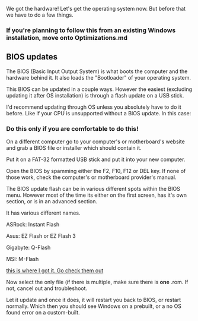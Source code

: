 We got the hardware! Let's get the operating system now. But before that we have to do a few things.

### If you're planning to follow this from an existing Windows installation, move onto Optimizations.md

## BIOS updates

The BIOS (Basic Input Output System) is what boots the computer and the hardware behind it. It also loads the "Bootloader" of your operating system.

This BIOS can be updated in a couple ways. However the easiest (excluding updating it after OS installation) is through a flash update on a USB stick.

I'd recommend updating through OS unless you absolutely have to do it before. Like if your CPU is unsupported without a BIOS update. In this case:

### Do this only if you are comfortable to do this!

On a different computer go to your computer's or motherboard's website and grab a BIOS file or installer which should contain it.

Put it on a FAT-32 formatted USB stick and put it into your new computer.

Open the BIOS by spamming either the F2, F10, F12 or DEL key. If none of those work, check the computer's or motherboard provider's manual.

The BIOS update flash can be in various different spots within the BIOS menu. However most of the time its either on the first screen, has it's own section, or is in an advanced section.

It has various different names. 

ASRock: Instant Flash

Asus: EZ Flash or EZ Flash 3

Gigabyte: Q-Flash

MSI: M-Flash

[this is where I got it. Go check them out](https://www.tomshardware.com/how-to/update-bios-on-a-pc)

Now select the only file (if there is multiple, make sure there is **one** .rom. If not, cancel out and troubleshoot.

Let it update and once it does, it will restart you back to BIOS, or restart normally. Which then you should see Windows on a prebuilt, or a no OS found error on a custom-built.
